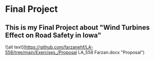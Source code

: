 # Final Project

## This is my Final Project about "Wind Turbines Effect on Road Safety in Iowa"
![alt text](https://github.com/farzanehf/LA-558/tree/main/Exercises_/Proposal LA_558 Farzan.docx   "Proposal")



